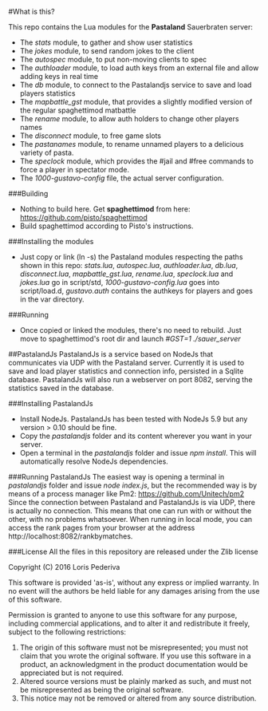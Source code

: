 #What is this?

This repo contains the Lua modules for the **Pastaland** Sauerbraten server:

* The *stats* module, to gather and show user statistics
* The *jokes* module, to send random jokes to the client
* The *autospec* module, to put non-moving clients to spec
* The *authloader* module, to load auth keys from an external file and allow adding keys in real time
* The *db* module, to connect to the Pastalandjs service to save and load players statistics
* The *mapbattle_gst* module, that provides a slightly modified version of the regular spaghettimod matbattle
* The *rename* module, to allow auth holders to change other players names
* The *disconnect* module, to free game slots
* The *pastanames* module, to rename unnamed players to a delicious variety of pasta.
* The *speclock* module, which provides the #jail and #free commands to force a player in spectator mode.
* The *1000-gustavo-config* file, the actual server configuration.

###Building
* Nothing to build here. Get **spaghettimod** from here: https://github.com/pisto/spaghettimod 
* Build spaghettimod according to Pisto's instructions.

###Installing the modules
* Just copy or link (ln -s) the Pastaland modules respecting the paths shown in this repo: *stats.lua*, *autospec.lua*, *authloader.lua*, *db.lua*, *disconnect.lua*, *mapbattle_gst.lua*, *rename.lua*, *speclock.lua* and *jokes.lua* go in script/std, *1000-gustavo-config.lua* goes into script/load.d, *gustavo.auth* contains the authkeys for players and goes in the var directory.

###Running
* Once copied or linked the modules, there's no need to rebuild. Just move to spaghettimod's root dir and launch *#GST=1 ./sauer_server*

##PastalandJs
PastalandJs is a service based on NodeJs that communicates via UDP with the Pastaland server. Currently it is used to save and load player statistics and connection info, persisted in a Sqlite database.
PastalandJs will also run a webserver on port 8082, serving the statistics saved in the database.

###Installing PastalandJs
* Install NodeJs. PastalandJs has been tested with NodeJs 5.9 but any version > 0.10 should be fine.
* Copy the *pastalandjs* folder and its content wherever you want in your server.
* Open a terminal in the *pastalandjs* folder and issue *npm install*. This will automatically resolve NodeJs dependencies.

###Running PastalandJs
The easiest way is opening a terminal in *pastalandjs* folder and issue *node index.js*, but the recommended way is by means of a process manager like Pm2: https://github.com/Unitech/pm2
Since the connection between Pastaland and PastalandJs is via UDP, there is actually no connection. This means that one can run with or without the other, with no problems whatsoever.
When running in local mode, you can access the rank pages from your browser at the address http://localhost:8082/rankbymatches.

###License
All the files in this repository are released under the Zlib license

Copyright (C) 2016 Loris Pederiva

  This software is provided 'as-is', without any express or implied
  warranty.  In no event will the authors be held liable for any damages
  arising from the use of this software.

  Permission is granted to anyone to use this software for any purpose,
  including commercial applications, and to alter it and redistribute it
  freely, subject to the following restrictions:

  1. The origin of this software must not be misrepresented; you must not
     claim that you wrote the original software. If you use this software
     in a product, an acknowledgment in the product documentation would be
     appreciated but is not required.
  2. Altered source versions must be plainly marked as such, and must not be
     misrepresented as being the original software.
  3. This notice may not be removed or altered from any source distribution.
